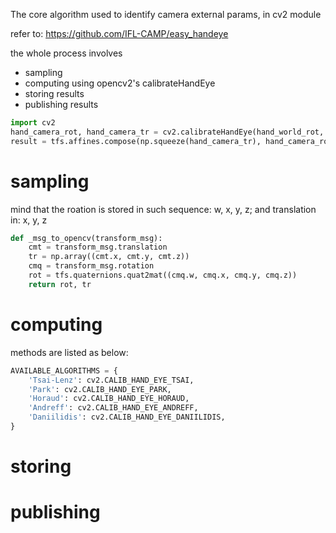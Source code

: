 <!--
 * @Author: Dianye Huang
 * @Date: 2022-08-08 13:57:11
 * @LastEditors: Dianye Huang
 * @LastEditTime: 2022-08-08 14:19:25
 * @Description: 
-->


The core algorithm used to identify camera external params, in cv2 module

refer to: https://github.com/IFL-CAMP/easy_handeye

the whole process involves 
- sampling
- computing using opencv2's calibrateHandEye
- storing results
- publishing results

```python
import cv2
hand_camera_rot, hand_camera_tr = cv2.calibrateHandEye(hand_world_rot, hand_world_tr, marker_camera_rot, marker_camera_tr, method=method)
result = tfs.affines.compose(np.squeeze(hand_camera_tr), hand_camera_rot, [1, 1, 1])
```

# sampling
mind that the roation is stored in such sequence: w, x, y, z; and translation in: x, y, z
```python
def _msg_to_opencv(transform_msg):
    cmt = transform_msg.translation
    tr = np.array((cmt.x, cmt.y, cmt.z))
    cmq = transform_msg.rotation
    rot = tfs.quaternions.quat2mat((cmq.w, cmq.x, cmq.y, cmq.z))
    return rot, tr
```

# computing
methods are listed as below:
```python
AVAILABLE_ALGORITHMS = {
    'Tsai-Lenz': cv2.CALIB_HAND_EYE_TSAI,
    'Park': cv2.CALIB_HAND_EYE_PARK,
    'Horaud': cv2.CALIB_HAND_EYE_HORAUD,
    'Andreff': cv2.CALIB_HAND_EYE_ANDREFF,
    'Daniilidis': cv2.CALIB_HAND_EYE_DANIILIDIS,
}
```

# storing


# publishing

